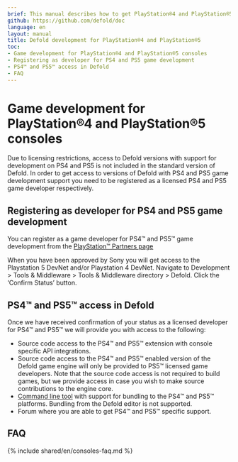 ```yaml
---
brief: This manual describes how to get PlayStation®4 and PlayStation®5 access
github: https://github.com/defold/doc
language: en
layout: manual
title: Defold development for PlayStation®4 and PlayStation®5
toc:
- Game development for PlayStation®4 and PlayStation®5 consoles
- Registering as developer for PS4 and PS5 game development
- PS4™ and PS5™ access in Defold
- FAQ
---
```


# Game development for PlayStation®4 and PlayStation®5 consoles 
Due to licensing restrictions, access to Defold versions with support for development on PS4 and PS5 is not included in the standard version of Defold. In order to get access to versions of Defold with PS4 and PS5 game development support you need to be registered as a licensed PS4 and PS5 game developer respectively.

## Registering as developer for PS4 and PS5 game development
You can register as a game developer for PS4™ and PS5™ game development from the [PlayStation™ Partners page](https://register.playstation.net/partnership)

When you have been approved by Sony you will get access to the Playstation 5 DevNet and/or Playstation 4 DevNet. Navigate to Development > Tools & Middleware > Tools & Middleware directory > Defold. Click the ‘Confirm Status’ button.

## PS4™ and PS5™ access in Defold 
Once we have received confirmation of your status as a licensed developer for PS4™ and PS5™ we will provide you with access to the following:

* Source code access to the PS4™ and PS5™ extension with console specific API integrations.
* Source code access to the PS4™ and PS5™ enabled version of the Defold game engine will only be provided to PS5™ licensed game developers. Note that the source code access is not required to build games, but we provide access in case you wish to make source contributions to the engine core.
* [Command line tool](/manuals/bob) with support for bundling to the PS4™ and PS5™ platforms. Bundling from the Defold editor is not supported.
* Forum where you are able to get PS4™ and PS5™ specific support.

## FAQ
{% include shared/en/consoles-faq.md %}